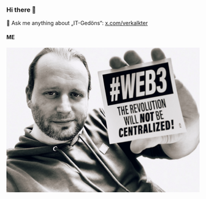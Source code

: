 ### Hi there 👋

 💬 Ask me anything about „IT-Gedöns“: [x.com/verkalkter](https://x.com/verkalkter)

#### ME

![WEB3](web3.jpg)
